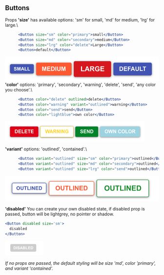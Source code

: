 ## Buttons

Props
**'size'** has available options: 'sm' for small, 'md' for medium, 'lrg' for large.\

```jsx
      <Button size="sm" color="primary">small</Button>
      <Button size="md" color="secondary">medium</Button>
      <Button size="lrg" color="delete">Large</Button>
      <Button>default</Button>
```

![Buttons](./assets/buttonsizes.png)
**'color'** options: 'primary', 'secondary', 'warning', 'delete', 'send', 'any color you choose'.\

```jsx
      <Button color="delete" outlined>delete</Button>
      <Button color="warning" variant="outlined">warning</Button>
      <Button color="send">send</Button>
      <Button color="lightblue">own color</Button>
```

![button-sizes](./assets/extracolors.png)

**'variant'** options: 'outlined', 'contained'.\

```jsx
      <Button variant="outlined" size="sm" color="primary">outlined</Button>
      <Button variant="outlined" size="md" color="secondary">outlined</Button>
      <Button variant="outlined" size="lrg" color="send">outlined</Button>
```

![button-contained](./assets/outlinedbuttons.png)

**'disabled'** You can create your own disabled state, if disabled prop is passed, button will be lightgrey, no pointer or shadow.

```jsx
<Button disabled size='sm'>
  disabled
</Button>
```

![disabled](./assets/disabled.png)

_If no props are passed, the default styling will be size 'md', color 'primary', and variant 'contained'._
